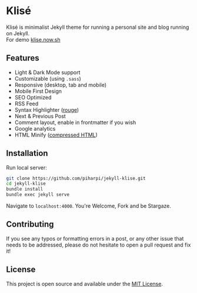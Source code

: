 # Klisé

Klisé is minimalist Jekyll theme for running a personal site and blog running on Jekyll.<br>
For demo <a href="https://klise.now.sh" target="_blank">klise.now.sh</a>

## Features

* Light & Dark Mode support
* Customizable (using `.sass`)
* Responsive (desktop, tab and mobile)
* Mobile First Design
* SEO Optimized
* RSS Feed
* Syntax Highlighter ([rouge](https://github.com/rouge-ruby/rouge))
* Next & Previous Post
* Comment layout, enable in frontmatter if you wish
* Google analytics
* HTML Minify ([compressed HTML](https://github.com/penibelst/jekyll-compress-html]))

## Installation

Run local server:

```bash
git clone https://github.com/piharpi/jekyll-klise.git
cd jekyll-klise
bundle install
bundle exec jekyll serve
```

Navigate to `localhost:4000`. You're Welcome, Fork and be Stargaze.

## Contributing

If you see any typos or formatting errors in a post, or any other issue that needs to be addressed, please do not hesitate to open a pull request and fix it!

## License

This project is open source and available under the [MIT License](LICENSE).
